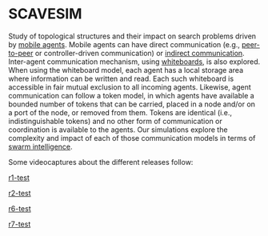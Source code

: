 # SCAVESIM

Study of topological structures and their impact on search problems driven by [mobile agents](https://en.wikipedia.org/wiki/Mobile_agent). Mobile agents can have direct communication (e.g., [peer-to-peer](https://en.wikipedia.org/wiki/Peer-to-peer) or controller-driven communication) or [indirect communication](https://en.wikipedia.org/wiki/Decentralised_system). Inter-agent communication mechanism, using [whiteboards](https://en.wikipedia.org/wiki/Decentralised_system#Artificial_intelligence_and_robotics), is also explored. When using the whiteboard model, each agent has a local storage area where information can be written and read. Each such whiteboard is accessible in fair mutual exclusion to all incoming agents. Likewise, agent communication can follow a token model, in which agents have available a bounded number of tokens that can be carried, placed in a node and/or on a port of the node, or removed from them. Tokens are identical (i.e., indistinguishable tokens) and no other form of communication or coordination is available to the agents. Our simulations explore the complexity and impact of each of those communication models in terms of [swarm intelligence](https://en.wikipedia.org/wiki/Swarm_intelligence).

Some videocaptures about the different releases follow:

[r1-test](https://youtu.be/_R9daWaxWM0)

[r2-test](http://youtu.be/YbZpcJHpdGc)

[r6-test](http://youtu.be/bMiXqhgFfa8)

[r7-test](http://youtu.be/B-PdgEmdmxQ)

